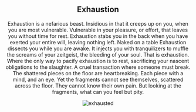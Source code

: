 <div align="center">

## Exhaustion

Exhaustion is a nefarious beast. Insidious in that it creeps up on you, when you are most vulnerable. Vulnerable in your pleasure, or effort, that leaves you without time for rest. Exhaustion stabs you in the back when you have exerted your entire will, leaving nothing left. Naked on a table Exhaustion dissects you while you are awake. It injects you with tranquilizers to muffle the screams of your zeitgeist, the bleeding of your soul. That is exhaustion. Where the only way to pacify exhaustion is to rest, sacrificing your nascent obligations to the slaughter. A cruel transaction where someone must break. The shattered pieces on the floor are heartbreaking. Each piece with a mind, and an eye. Yet the fragments cannot see themselves, scattered across the floor. They cannot know their own pain. But looking at the fragments, what can you feel but pity.


<div style="display: flex; align-items: center; justify-content: center; max-width: 100%;">
    <img src="/writing/images/exhaustion.png" alt="exhausted" style="max-width: 100%; max-height: 100%;">
</div>
